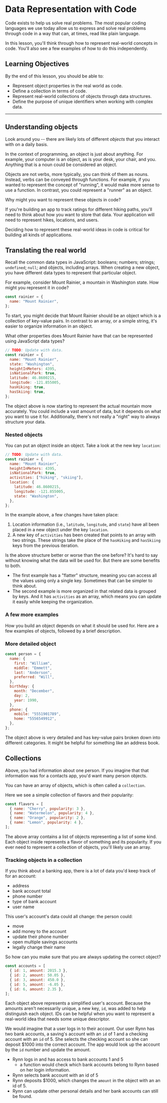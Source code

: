 # Data Representation with Code

Code exists to help us solve real problems. The most popular coding languages we use today allow us to express and solve real problems through code in a way that can, at times, read like plain language.

In this lesson, you'll think through how to represent real-world concepts in code. You'll also see a few examples of how to do this independently.

## Learning Objectives

By the end of this lesson, you should be able to:

- Represent object properties in the real world as code.
- Define a collection in terms of code.
- Represent real-world collections of objects through data structures.
- Define the purpose of unique identifiers when working with complex data.

---

## Understanding objects

Look around you -- there are likely lots of different _objects_ that you interact with on a daily basis.

In the context of programming, an object is just about anything. For example, your computer is an object, as is your desk, your chair, and you. Anything that is a noun could be considered an object.

Objects are not verbs, more typically, you can think of them as nouns. Instead, verbs can be conveyed through functions. For example, if you wanted to represent the concept of "running", it would make more sense to use a function. In contrast, you could represent a "runner" as an object.

Why might you want to represent these objects in code?

If you're building an app to track ratings for different hiking paths, you'll need to think about how you want to store that data. Your application will need to represent hikes, locations, and users.

Deciding how to represent these real-world ideas in code is critical for building all kinds of applications.

## Translating the real world

Recall the common data types in JavaScript: booleans; numbers; strings; `undefined`; `null`; and objects, including arrays. When creating a new object, you have different data types to represent that particular object.

For example, consider Mount Rainier, a mountain in Washington state. How might you represent it in code?

```js
const rainier = {
  name: "Mount Rainier",
};
```

To start, you might decide that Mount Rainier should be an object which is a collection of key-value pairs. In contrast to an array, or a simple string, it's easier to organize information in an object.

What other properties does Mount Rainier have that can be represented using JavaScript data types?

```js
// TODO: Update with data.
const rainier = {
  name: "Mount Rainier",
  state: "Washington",
  heightInMeters: 4395,
  isNationalPark: true,
  latitude: 46.8600215,
  longitude: -121.855005,
  hasHiking: true,
  hasSkiing: true,
};
```

The object above is now starting to represent the actual mountain more accurately. You could include a vast amount of data, but it depends on what you want to use it for. Additionally, there's not really a "right" way to always structure your data.

### Nested objects

You can put an object inside an object. Take a look at the new key `location`:

```js
// TODO: Update with data.
const rainier = {
  name: "Mount Rainier",
  heightInMeters: 4395,
  isNationalPark: true,
  activities: ["hiking", "skiing"],
  location: {
    latitude: 46.8600215,
    longitude: -121.855005,
    state: "Washington",
  },
};
```

In the example above, a few changes have taken place:

1. Location information (i.e., `latitude`, `longitude`, and `state`) have all been placed in a new object under the key `location`.
1. A new key of `activities` has been created that points to an array with two strings. These strings take the place of the `hasHiking` and `hasSkiing` keys from the previous iteration.

Is the above structure better or worse than the one before? It's hard to say without knowing what the data will be used for. But there are some benefits to both.

- The first example has a "flatter" structure, meaning you can access all the values using only a single key. Sometimes that can be simpler to think about.
- The second example is more organized in that related data is grouped by keys. And it has `activities` as an array, which means you can update it easily while keeping the organization.

### A few more examples

How you build an object depends on what it should be used for. Here are a few examples of objects, followed by a brief description.

### More detailed object

```js
const person = {
  name: {
    first: "William",
    middle: "Emmett",
    last: "Anderson",
    preferred: "Will",
  },
  birthday: {
    month: "December",
    day: 2,
    year: 1990,
  },
  phone: {
    mobile: "5551901789",
    home: "5556549912",
  },
};
```

The object above is very detailed and has key-value pairs broken down into different categories. It might be helpful for something like an address book.

## Collections

Above, you had information about one person. If you imagine that that information was for a contacts app, you'd want many person objects.

You can have an array of objects, which is often called a `collection`.

Here we see a simple collection of flavors and their popularity:

```js
const flavors = [
  { name: "Cherry", popularity: 3 },
  { name: "Watermelon", popularity: 4 },
  { name: "Orange", popularity: 2 },
  { name: "Lemon", popularity: 4 },
];
```

The above array contains a list of objects representing a list of some kind. Each object inside represents a flavor of something and its popularity. If you ever need to represent a collection of objects, you'll likely use an array.

### Tracking objects in a collection

If you think about a banking app, there is a lot of data you'd keep track of for an account:

- address
- bank account total
- phone number
- type of bank account
- user name

This user's account's data could all change: the person could:

- move
- add money to the account
- update their phone number
- open multiple savings accounts
- legally change their name

So how can you make sure that you are always updating the correct object?

```js
const accounts = [
  { id: 1, amount: 2015.3 },
  { id: 2, amount: 50.05 },
  { id: 3, amount: 450.0 },
  { id: 5, amount: -6.05 },
  { id: 6, amount: 2.35 },
];
```

Each object above represents a simplified user's account. Because the amounts aren't necessarily unique, a new key, `id`, was added to help distinguish each object. IDs can be helpful when you want to represent a real-world idea that needs some unique descriptor.

We would imagine that a user logs in to their account. Our user Rynn has two bank accounts, a saving's account with an `id` of 1 and a checking account with an `id` of 5. She selects the checking account so she can deposit $1000 into the correct account. The app would look up the account by the `id` number and update the amount.

- Rynn logs in and has access to bank accounts 1 and 5
  - a function would check which bank accounts belong to Rynn based on her login information.
- Rynn selects bank account with an id of 5
- Rynn deposits $1000, which changes the `amount` in the object with an an id of 5.
- Rynn can update other personal details and her bank accounts can still be found.
